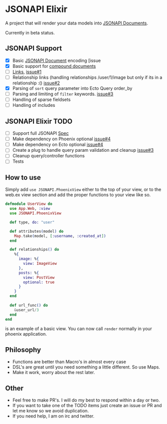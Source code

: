 JSONAPI Elixir
=======
A project that will render your data models into [JSONAPI Documents](http://jsonapi.org/format). 

Currently in beta status.

## JSONAPI Support
- [x] Basic [JSONAPI Document](http://jsonapi.org/format/#document-top-level) encoding [issue
- [x] Basic support for [compound documents](http://jsonapi.org/format/#document-compound-documents)
- [ ] [Links](http://jsonapi.org/format/#document-links), [issue#1](https://github.com/jeregrine/jsonapi/issues/1)
- [ ] Relationship links (handling relationships /user/1/image but only if its in a relationship :() [issue#2](https://github.com/jeregrine/jsonapi/issues/2)
- [x] Parsing of `sort` query parameter into Ecto Query order_by
- [ ] Parsing and limiting of `filter` keywords. [issue#3](https://github.com/jeregrine/jsonapi/issues/3)
- [ ] Handling of sparse fieldsets
- [ ] Handling of includes

## JSONAPI Elixir TODO
- [ ] Support full JSONAPI [Spec](http://jsonapi.org/format/)
- [ ] Make dependency on Phoenix optional [issue#4](https://github.com/jeregrine/jsonapi/issues/4)
- [ ] Make dependency on Ecto optional [issue#4](https://github.com/jeregrine/jsonapi/issues/4)
- [ ] Create a plug to handle query param validation and cleanup [issue#3](https://github.com/jeregrine/jsonapi/issues/3)
- [ ] Cleanup query/controller functions 
- [ ] Tests

## How to use
Simply add `use JSONAPI.PhoenixView` either to the top of your view, or to the web.ex view section and add the
proper functions to your view like so.

```elixir
defmodule UserView do
  use App.Web, :view
  use JSONAPI.PhoenixView

  def type, do: "user"

  def attributes(model) do
    Map.take(model, [:username, :created_at])
  end

  def relationships() do
    %{
      image: %{
        view: ImageView
      },
      posts: %{
        view: PostView
        optional: true
      }
    }
  end
  
  def url_func() do
    &user_url/3
  end
end
```
is an example of a basic view. You can now call `render` normally in your phoenix application.


## Philosophy

- Functions are better than Macro's in almost every case
- DSL's are great until you need something a little different. So use Maps.
- Make it work, worry about the rest later.

## Other

- Feel free to make PR's. I will do my best to respond within a day or two. 
- If you want to take one of the TODO items just create an issue or PR and let me know so we avoid duplication.
- If you need help, I am on irc and twitter. 
